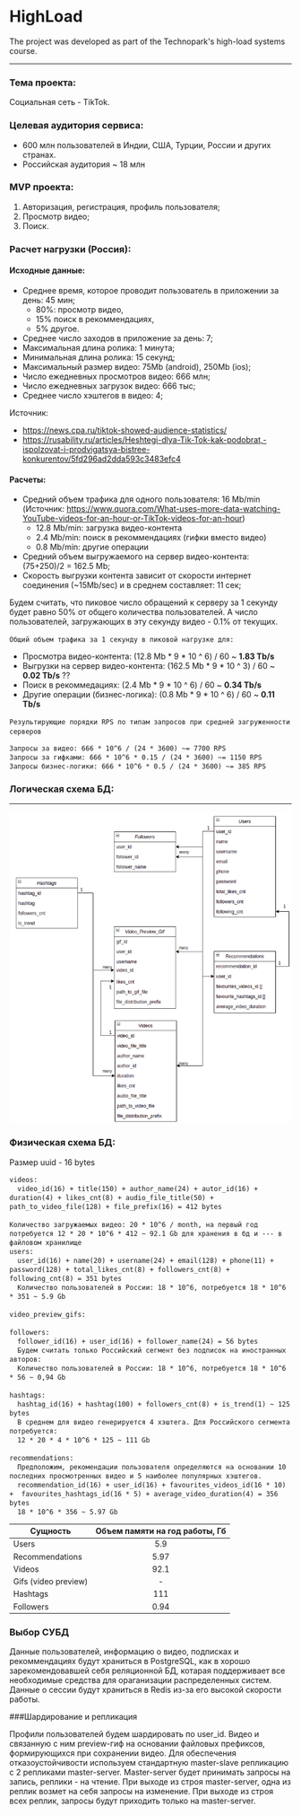 # HighLoad

The project was developed as part of the Technopark's high-load systems course.

---

### Тема проекта:

Социальная сеть - TikTok.

### Целевая аудитория сервиса:

- 600 млн пользователей в Индии, США, Турции, России и других странах.
- Российская аудитория ~ 18 млн

### MVP проекта:

1. Авторизация, регистрация, профиль пользователя;
2. Просмотр видео;
3. Поиск.

### Расчет нагрузки (Россия):

#### Исходные данные:

- Среднее время, которое проводит пользователь в приложении за день: 45 мин;
    - 80%: просмотр видео,
    - 15% поиск в рекоммендациях,
    - 5% другое.
- Среднее число заходов в приложение за день: 7;
- Максимальная длина ролика: 1 минута;
- Минимальная длина ролика: 15 секунд;
- Максимальный размер видео: 75Mb (android), 250Mb (ios);
- Число ежедневных просмотров видео: 666 млн;
- Число ежедневных загрузок видео: 666 тыс;
- Среднее число хэштегов в видео: 4;

Источник:
  - https://news.cpa.ru/tiktok-showed-audience-statistics/
  - https://rusability.ru/articles/Heshtegi-dlya-Tik-Tok-kak-podobrat,-ispolzovat-i-prodvigatsya-bistree-konkurentov/5fd296ad2dda593c3483efc4

#### Расчеты:

- Средний объем трафика для одного пользователя: 16 Mb/min (Источник: https://www.quora.com/What-uses-more-data-watching-YouTube-videos-for-an-hour-or-TikTok-videos-for-an-hour)
    - 12.8 Mb/min: загрузка видео-контента
    - 2.4 Mb/min: поиск в рекоммендациях (гифки вместо видео)
    - 0.8 Mb/min: другие операции
- Средний объем выгружаемого на сервер видео-контента: (75+250)/2 = 162.5 Mb;
- Скорость выгрузки контента зависит от скорости интернет соединения (~15Mb/sec) и в среднем составляет: 11 сек;

Будем считать, что пиковое число обращений к серверу за 1 секунду будет равно 50% от общего количества пользователей. А
число пользователей, загружающих в эту секунду видео - 0.1% от текущих.

`Общий объем трафика за 1 секунду в пиковой нагрузке для:`

- Просмотра видео-контента: (12.8 Mb * 9 * 10 ^ 6) / 60  ~ **1.83 Tb/s**
- Выгрузки на сервер видео-контента: (162.5 Mb * 9 * 10 ^ 3) / 60  ~ **0.02 Tb/s** ??
- Поиск в рекоммедациях: (2.4 Mb * 9 * 10 ^ 6) / 60 ~ **0.34 Tb/s**
- Другие операции (бизнес-логика): (0.8 Mb * 9 * 10 ^ 6) / 60 ~ **0.11 Tb/s**

`Результирующие порядки RPS по типам запросов при средней загруженности серверов`

    Запросы за видео: 666 * 10^6 / (24 * 3600) ~= 7700 RPS
    Запросы за гифками: 666 * 10^6 * 0.15 / (24 * 3600) ~= 1150 RPS
    Запросы бизнес-логики: 666 * 10^6 * 0.5 / (24 * 3600) ~= 385 RPS

### Логическая схема БД:

---
![Иллюстрация к проекту](https://raw.githubusercontent.com/H-b-IO-T-O-H/HighLoad/main/subd_sheme/subd_logic.png)

### Физическая схема БД:

Размер uuid - 16 bytes

    videos:
      video_id(16) + title(150) + author_name(24) + autor_id(16) + duration(4) + likes_cnt(8) + audio_file_title(50) + path_to_video_file(128) + file_prefix(16) = 412 bytes
      
    Количество загружаемых видео: 20 * 10^6 / month, на первый год потребуется 12 * 20 * 10^6 * 412 ~ 92.1 Gb для хранения в бд и --- в файловом хранилище
    users:
      user_id(16) + name(20) + username(24) + email(128) + phone(11) + password(128) + total_likes_cnt(8) + followers_cnt(8) + following_cnt(8) = 351 bytes
      Количество пользователей в России: 18 * 10^6, потребуется 18 * 10^6 * 351 ~ 5.9 Gb
    
    video_preview_gifs:
    
    followers:
      follower_id(16) + user_id(16) + follower_name(24) = 56 bytes
      Будем считать только Российский сегмент без подписок на иностранных авторов: 
      Количество пользователей в России: 18 * 10^6, потребуется 18 * 10^6 * 56 ~ 0,94 Gb
    
    hashtags:
      hashtag_id(16) + hashtag(100) + followers_cnt(8) + is_trend(1) ~ 125 bytes
      В среднем для видео генерируется 4 хэштега. Для Российского сегмента потребуется:
      12 * 20 * 4 * 10^6 * 125 ~ 111 Gb

    recommendations:
      Предположим, рекомендации пользователя определяются на основании 10 последних просмотренных видео и 5 наиболее популярных хэштегов.
      recommendation_id(16) + user_id(16) + favourites_videos_id(16 * 10) +  favourites_hashtags_id(16 * 5) + average_video_duration(4) = 356 bytes
      18 * 10^6 * 356 ~ 5.97 Gb
      
    
  
|Сущность|Объем памяти на год работы, Гб|
| -------------  | :-------------:  |
|Users|5.9|
|Recommendations|5.97|
|Videos|92.1|
|Gifs (video preview)| - |
|Hashtags|111|
|Followers|0.94|

### Выбор СУБД

Данные пользователей, информацию о видео, подписках и рекоммендациях будут храниться в PostgreSQL, как в хорошо зарекомендовавшей себя реляционной БД, котарая
поддерживает все необходимые средства для ораганизации распределенных систем.
Данные о сессии будут храниться в Redis из-за его высокой скорости работы. 

###Шардирование и репликация

Профили пользователей будем шардировать по user_id. Видео и связанную с ним preview-гиф на основании файловых префиксов, формирующихся при сохранении видео.
Для обеспечения отказоустойчивости используем стандартную master-slave репликацию с 2 репликами master-server.
Master-server будет принимать запросы на запись, реплики - на чтение. 
При выходе из строя master-server, одна из реплик возмет на себя запросы на изменение. 
При выходе из строя всех реплик, запросы будут приходить только на master-server.
